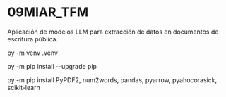 # 09MIAR_TFM
Aplicación de modelos LLM para extracción de datos en documentos de escritura pública.

py -m venv .venv

py -m pip install --upgrade pip

py -m pip install PyPDF2, num2words, pandas, pyarrow, pyahocorasick, scikit-learn